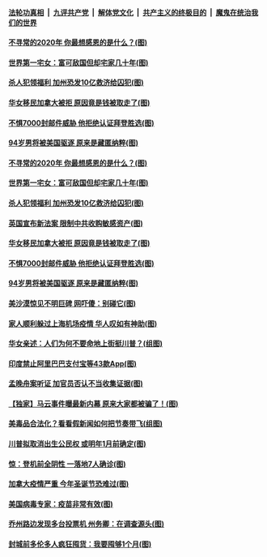 ####  [法轮功真相](../../../../basic/blob/master/README.md?t=11270231) &nbsp;|&nbsp; [九评共产党](../../../../9ping.md/blob/master/README.md?t=11270231) &nbsp;|&nbsp; [解体党文化](../../../../jtdwh.md/blob/master/README.md?t=11270231)  &nbsp;|&nbsp; [共产主义的终极目的](../../../../gczydzjmd.md/blob/master/README.md?t=11270231) &nbsp;|&nbsp; [魔鬼在统治我们的世界](../../../../mgztzwmdsj.md/blob/master/README.md?t=11270231) 

#### [不寻常的2020年 你最想感恩的是什么？(图)](../pages/p3/953863.md?t=11270231) 

#### [世界第一宅女：富可敌国但却宅家几十年(图)](../pages/p3/953835.md?t=11270231) 

#### [杀人犯领福利 加州恐发10亿救济给囚犯(图)](../pages/p3/953792.md?t=11270231) 

#### [华女移民加拿大被拒 原因竟是钱被取走了(图)](../pages/p3/953786.md?t=11270231) 

#### [不惧7000封邮件威胁 他拒绝认证拜登胜选(图)](../pages/p3/953755.md?t=11270231) 

#### [94岁男将被美国驱逐 原来是藏匿纳粹(图)](../pages/p3/953759.md?t=11270231) 

#### [不寻常的2020年 你最想感恩的是什么？(图)](../pages/p3/953863.md?t=11270231) 

#### [世界第一宅女：富可敌国但却宅家几十年(图)](../pages/p3/953835.md?t=11270231) 

#### [杀人犯领福利 加州恐发10亿救济给囚犯(图)](../pages/p3/953792.md?t=11270231) 

#### [英国宣布新法案 限制中共收购敏感资产(图)](../pages/p3/953794.md?t=11270231) 

#### [华女移民加拿大被拒 原因竟是钱被取走了(图)](../pages/p3/953786.md?t=11270231) 

#### [不惧7000封邮件威胁 他拒绝认证拜登胜选(图)](../pages/p3/953755.md?t=11270231) 

#### [94岁男将被美国驱逐 原来是藏匿纳粹(图)](../pages/p3/953759.md?t=11270231) 

#### [美沙漠惊见不明巨碑 网吓傻：别碰它(图)](../pages/p3/953746.md?t=11270231) 

#### [家人顺利躲过上海机场疫情 华人叹如有神助(图)](../pages/p3/953710.md?t=11270231) 

#### [华女亲述：人们为何不要命地上街挺川普？(组图)](../pages/p3/953686.md?t=11270231) 

#### [印度禁止阿里巴巴支付宝等43款App(图)](../pages/p3/953682.md?t=11270231) 

#### [孟晚舟案听证 加官员否认不当收集证据(图)](../pages/p3/953679.md?t=11270231) 

#### [【独家】马云事件曝最新内幕 原来大家都被骗了！(图)](../pages/p3/953558.md?t=11270231) 

#### [美毒品合法化？看看假新闻如何把节奏带飞(组图)](../pages/p3/953656.md?t=11270231) 

#### [川普拟取消出生公民权 或明年1月前确定(图)](../pages/p3/953645.md?t=11270231) 

#### [惊：登机前全阴性 一落地7人确诊(图)](../pages/p3/953639.md?t=11270231) 

#### [加拿大疫情严重 今年圣诞节恐难过(图)](../pages/p3/953563.md?t=11270231) 

#### [美国病毒专家：疫苗非常有效(图)](../pages/p3/953552.md?t=11270231) 

#### [乔州路边发现多台投票机 州务卿：在调查源头(图)](../pages/p3/953548.md?t=11270231) 

#### [封城前多伦多人疯狂囤货：我要囤够1个月(图)](../pages/p3/953536.md?t=11270231) 

